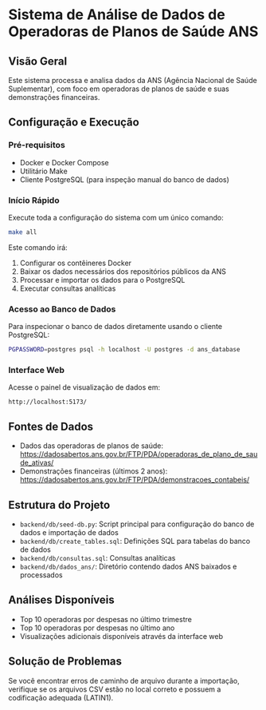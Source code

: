 # Sistema de Análise de Dados de Operadoras de Planos de Saúde ANS

## Visão Geral
Este sistema processa e analisa dados da ANS (Agência Nacional de Saúde Suplementar), com foco em operadoras de planos de saúde e suas demonstrações financeiras.

## Configuração e Execução

### Pré-requisitos
- Docker e Docker Compose
- Utilitário Make
- Cliente PostgreSQL (para inspeção manual do banco de dados)

### Início Rápido
Execute toda a configuração do sistema com um único comando:
```bash
make all
```

Este comando irá:
1. Configurar os contêineres Docker
2. Baixar os dados necessários dos repositórios públicos da ANS
3. Processar e importar os dados para o PostgreSQL
4. Executar consultas analíticas

### Acesso ao Banco de Dados
Para inspecionar o banco de dados diretamente usando o cliente PostgreSQL:
```bash
PGPASSWORD=postgres psql -h localhost -U postgres -d ans_database
```

### Interface Web
Acesse o painel de visualização de dados em:
```
http://localhost:5173/
```

## Fontes de Dados
- Dados das operadoras de planos de saúde: https://dadosabertos.ans.gov.br/FTP/PDA/operadoras_de_plano_de_saude_ativas/
- Demonstrações financeiras (últimos 2 anos): https://dadosabertos.ans.gov.br/FTP/PDA/demonstracoes_contabeis/

## Estrutura do Projeto
- `backend/db/seed-db.py`: Script principal para configuração do banco de dados e importação de dados
- `backend/db/create_tables.sql`: Definições SQL para tabelas do banco de dados
- `backend/db/consultas.sql`: Consultas analíticas
- `backend/db/dados_ans/`: Diretório contendo dados ANS baixados e processados

## Análises Disponíveis
- Top 10 operadoras por despesas no último trimestre
- Top 10 operadoras por despesas no último ano
- Visualizações adicionais disponíveis através da interface web

## Solução de Problemas
Se você encontrar erros de caminho de arquivo durante a importação, verifique se os arquivos CSV estão no local correto e possuem a codificação adequada (LATIN1).
